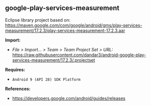 ## google-play-services-measurement

Eclipse library project based on:<br/>
https://maven.google.com/com/google/android/gms/play-services-measurement/17.2.3/play-services-measurement-17.2.3.aar

**Import:**
- _File > Import... > Team > Team Project Set > URL:_<br/>
  https://raw.githubusercontent.com/dandar3/android-google-play-services-measurement/17.2.3/.projectset

**Requires:**
- `Android 9 (API 28) SDK Platform`

**References:**
- https://developers.google.com/android/guides/releases